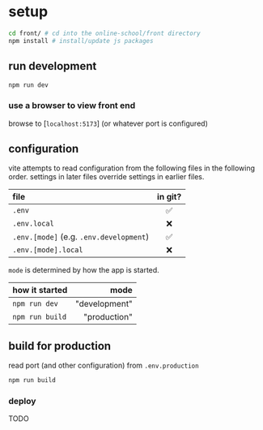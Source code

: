 # setup

```bash
cd front/ # cd into the online-school/front directory
npm install # install/update js packages
```

## run development

```bash
npm run dev
```

### use a browser to view front end

browse to [`localhost:5173`] (or whatever port is configured)

## configuration

vite attempts to read configuration from the following files in the
following order. settings in later files override settings in earlier
files.

| file                                    | in git? |
| :-------------------------------------- | :-----: |
| `.env`                                  |   ✅    |
| `.env.local`                            |   ❌    |
| `.env.[mode]` (e.g. `.env.development`) |   ✅    |
| `.env.[mode].local`                     |   ❌    |

`mode` is determined by how the app is started.

| how it started  |          mode |
| :-------------- | ------------: |
| `npm run dev`   | "development" |
| `npm run build` |  "production" |

## build for production

read port (and other configuration) from `.env.production`

```bash
npm run build
```

### deploy

TODO
